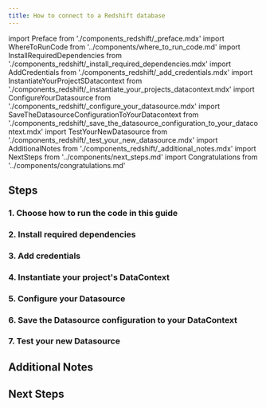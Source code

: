 ```yaml
---
title: How to connect to a Redshift database
---
```


import Preface from './components_redshift/_preface.mdx'
import WhereToRunCode from '../components/where_to_run_code.md'
import InstallRequiredDependencies from './components_redshift/_install_required_dependencies.mdx'
import AddCredentials from './components_redshift/_add_credentials.mdx'
import InstantiateYourProjectSDatacontext from './components_redshift/_instantiate_your_projects_datacontext.mdx'
import ConfigureYourDatasource from './components_redshift/_configure_your_datasource.mdx'
import SaveTheDatasourceConfigurationToYourDatacontext from './components_redshift/_save_the_datasource_configuration_to_your_datacontext.mdx'
import TestYourNewDatasource from './components_redshift/_test_your_new_datasource.mdx'
import AdditionalNotes from './components_redshift/_additional_notes.mdx'
import NextSteps from '../components/next_steps.md'
import Congratulations from '../components/congratulations.md'

<Preface />

## Steps

### 1. Choose how to run the code in this guide
<WhereToRunCode />

### 2. Install required dependencies
<InstallRequiredDependencies />

### 3. Add credentials
<AddCredentials />

### 4. Instantiate your project's DataContext
<InstantiateYourProjectSDatacontext />

### 5. Configure your Datasource
<ConfigureYourDatasource />

### 6. Save the Datasource configuration to your DataContext
<SaveTheDatasourceConfigurationToYourDatacontext />

### 7. Test your new Datasource
<TestYourNewDatasource />

<Congratulations />

## Additional Notes
<AdditionalNotes />

## Next Steps
<NextSteps />
